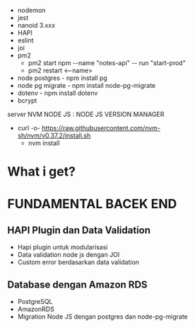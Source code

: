 - nodemon
- jest
- nanoid 3.xxx
- HAPI
- eslint
- joi
- pm2
    - pm2 start npm --name "notes-api" -- run "start-prod" 
    - pm2 restart <--name>
- node postgres - npm install pg
- node pg migrate - npm install node-pg-migrate
- dotenv - npm install dotenv
- bcrypt


server 
NVM NODE JS : NODE JS VERSION MANAGER
- curl -o- https://raw.githubusercontent.com/nvm-sh/nvm/v0.37.2/install.sh 
    - nvm install <versi nodejs>


# What i get? #
# FUNDAMENTAL BACEK END #

## HAPI Plugin dan Data Validation
- Hapi plugin untuk modularisasi
- Data validation node js dengan JOI
- Custom error berdasarkan data validation 

## Database dengan Amazon RDS
- PostgreSQL
- AmazonRDS
- Migration Node JS dengan postgres dan node-pg-migrate
